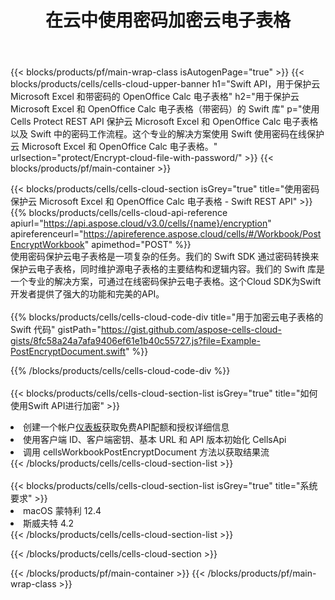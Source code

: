 ﻿---
title: 在云中使用密码加密云电子表格
description: 用于保护的云 API 和 SDK Microsoft Excel 和 OpenOffice Calc。通过Cells云API对云电子表格进行密码加密。SDK支持多种开发语言。它们包括 Android、C#、Go、Java、NodeJS、Perl、PHP、Python、Ruby 和 swift。
url: /zh/swift/protect/encrypt-cloud-file-with-password/
---
{{< blocks/products/pf/main-wrap-class isAutogenPage="true" >}}
{{< blocks/products/cells/cells-cloud-upper-banner h1="Swift API，用于保护云 Microsoft Excel 和带密码的 OpenOffice Calc 电子表格" h2="用于保护云 Microsoft Excel 和 OpenOffice Calc 电子表格（带密码）的 Swift 库" p="使用 Cells Protect REST API 保护云 Microsoft Excel 和 OpenOffice Calc 电子表格以及 Swift 中的密码工作流程。这个专业的解决方案使用 Swift 使用密码在线保护云 Microsoft Excel 和 OpenOffice Calc 电子表格。" urlsection="protect/Encrypt-cloud-file-with-password/" >}}
{{< blocks/products/pf/main-container >}}

{{< blocks/products/cells/cells-cloud-section isGrey="true" title="使用密码保护云 Microsoft Excel 和 OpenOffice Calc 电子表格 - Swift REST API" >}}
{{% blocks/products/cells/cells-cloud-api-reference apiurl="https://api.aspose.cloud/v3.0/cells/{name}/encryption" apireferenceurl="https://apireference.aspose.cloud/cells/#/Workbook/PostEncryptWorkbook" apimethod="POST" %}}
<br/>
使用密码保护云电子表格是一项复杂的任务。我们的 Swift SDK 通过密码转换来保护云电子表格，同时维护源电子表格的主要结构和逻辑内容。我们的 Swift 库是一个专业的解决方案，可通过在线密码保护云电子表格。这个Cloud SDK为Swift开发者提供了强大的功能和完美的API。
<br/>
<br/>
{{% blocks/products/cells/cells-cloud-code-div title="用于加密云电子表格的 Swift 代码" gistPath="https://gist.github.com/aspose-cells-cloud-gists/8fc58a24a7afa9406ef61e1b40c55727.js?file=Example-PostEncryptDocument.swift" %}}
  
{{% /blocks/products/cells/cells-cloud-code-div %}}
<br/>
<br/>
{{< blocks/products/cells/cells-cloud-section-list isGrey="true" title="如何使用Swift API进行加密" >}}
<li>创建一个帐户<a href="https://dashboard.aspose.cloud/">仪表板</a>获取免费API配额和授权详细信息</li>
<li>使用客户端 ID、客户端密钥、基本 URL 和 API 版本初始化 CellsApi</li>
<li>调用 cellsWorkbookPostEncryptDocument 方法以获取结果流</li>
{{< /blocks/products/cells/cells-cloud-section-list >}}
<br/>
<br/>
{{< blocks/products/cells/cells-cloud-section-list isGrey="true" title="系统要求" >}}
<li>macOS 蒙特利 12.4</li>
<li>斯威夫特 4.2</li>
{{< /blocks/products/cells/cells-cloud-section-list >}}

{{< /blocks/products/cells/cells-cloud-section >}}

{{< /blocks/products/pf/main-container >}}
{{< /blocks/products/pf/main-wrap-class >}}
